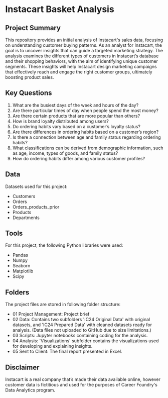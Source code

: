 # Instacart Basket Analysis

## Project Summary
This repository provides an initial analysis of Instacart's sales data, focusing on understanding customer buying patterns. As an analyst for Instacart, the goal is to uncover insights that can guide a targeted marketing strategy. The analysis examines the different types of customers in Instacart’s database and their shopping behaviors, with the aim of identifying unique customer segments. These insights will help Instacart design marketing campaigns that effectively reach and engage the right customer groups, ultimately boosting product sales.

## Key Questions
1. What are the busiest days of the week and hours of the day?
2.  Are there particular times of day when people spend the most money?
3. Are there certain products that are more popular than others?
4. How is brand loyalty distributed among users?
5. Do ordering habits vary based on a customer’s loyalty status?
6. Are there differences in ordering habits based on a customer’s region?
7. Is there a connection between age and family status regarding ordering habits?
8. What classifications can be derived from demographic information, such as age, income, types of goods, and family status?
9. How do ordering habits differ among various customer profiles?

## Data
Datasets used for this project:

- Customers
- Orders
- Orders_products_prior
- Products
- Departments
## Tools
For this project, the following Python libraries were used:

- Pandas
- Numpy
- Seaborn
- Matplotlib
- Scipy

## Folders
The project files are stored in following folder structure:

- 01 Project Management: Project brief
- 02 Data: Contains two subfolders 'IC24 Original Data' with original datasets, and 'IC24 Prepared Data' with cleaned datasets ready for analysis. (Data files not uploaded to GitHub due to size limitations.)
- 03 Scripts: Jupyter notebooks containing coding for the analysis.
- 04 Analysis: 'Visualizations' subfolder contains the visualizations used for developing and explaining insights.
- 05 Sent to Client: The final report presented in Excel.

## Disclaimer
Instacart is a real company that’s made their data available online, however customer data is fictitious and used for the purposes of Career Foundry's Data Analytics program.
